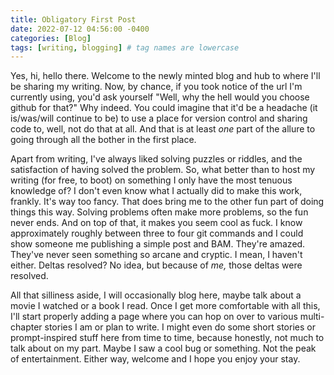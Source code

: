 ```yaml
---
title: Obligatory First Post
date: 2022-07-12 04:56:00 -0400 
categories: [Blog] 
tags: [writing, blogging] # tag names are lowercase
---
```


Yes, hi, hello there. Welcome to the newly minted blog and hub to where I'll be sharing my writing. Now, by chance, if you took notice of the url I'm currently using, you'd ask yourself "Well, why the hell would you choose github for that?" Why indeed. You could imagine that it'd be a headache (it is/was/will continue to be) to use a place for version control and sharing code to, well, not do that at all. And that is at least *one* part of the allure to going through all the bother in the first place. 

Apart from writing, I've always liked solving puzzles or riddles, and the satisfaction of having solved the problem. So, what better than to host my writing (for free, to boot) on something I only have the most tenuous knowledge of? I don't even know what I actually did to make this work, frankly. It's way too fancy. That does bring me to the other fun part of doing things this way. Solving problems often make more problems, so the fun never ends. And on top of that, it makes you seem cool as fuck. I know approximately roughly between three to four git commands and I could show someone me publishing a simple post and BAM. They're amazed. They've never seen something so arcane and cryptic. I mean, I haven't either. Deltas resolved? No idea, but because of *me,* those deltas were resolved.

All that silliness aside, I will occasionally blog here, maybe talk about a movie I watched or a book I read. Once I get more comfortable with all this, I'll start properly adding a page where you can hop on over to various multi-chapter stories I am or plan to write. I might even do some short stories or prompt-inspired stuff here from time to time, because honestly, not much to talk about on my part. Maybe I saw a cool bug or something. Not the peak of entertainment. Either way, welcome and I hope you enjoy your stay.
